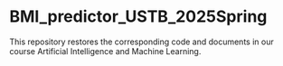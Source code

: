 # BMI_predictor_USTB_2025Spring
This repository restores the corresponding code and documents in our course Artificial Intelligence and Machine Learning.
